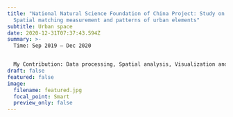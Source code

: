 ```yaml
---
title: "National Natural Science Foundation of China Project: Study on the
  Spatial matching measurement and patterns of urban elements"
subtitle: Urban space
date: 2020-12-31T07:37:43.594Z
summary: >-
  Time: Sep 2019 – Dec 2020


  My Contribution: Data processing, Spatial analysis, Visualization and Report writing.
draft: false
featured: false
image:
  filename: featured.jpg
  focal_point: Smart
  preview_only: false
---
```

